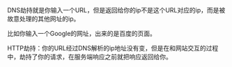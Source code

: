 DNS劫持就是你输入一个URL，但是返回给你的ip不是这个URL对应的ip，而是被故意处理的其他网址的ip。

比如你输入一个Google的网址，出来的是百度的页面。

HTTP劫持：你的URL经过DNS解析的ip地址没有变，但是在和网站交互的过程中，劫持了你的请求，在服务端响应之前就把响应返回给你。